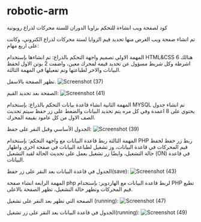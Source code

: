 # robotic-arm
كود لصفحة ويب انشاءة للتحكم بزاويا الدوران للستة محركات لذراع روبوتية

تم انشاء صفحة ويب الغرض منها تحديد قيم الزوايا لستة محركات لذراع الكتروني، وكانت على اربع مهام:

المهمة الاولى تصميم واجهة التحكم بالذراع:  تم انشاءها بإستخدام HTML&CSS  هنالك 6 اشرطة وكل شريط مسؤول عن تحديد قيمة لمحرك معين، واضفت 2 بوتن الاول لحفظ البيانات والاخر لطباعتها وتم تفعيلها في المهمة الثالثة.

تظهر الصفحة بالاسفل.
![Screenshot (37)](https://user-images.githubusercontent.com/80406362/123531190-1b71ff80-d70b-11eb-8b0c-304639027432.png)

الصفحة بعد تحديد القيم:
![Screenshot (41)](https://user-images.githubusercontent.com/80406362/123531268-dbf7e300-d70b-11eb-9218-870c14a87089.png)


المهمة الثانية انشاء قاعدة بيانات التحكم بالذراع: بإستخدام MYSQL تم انشاء جدول يحتوي على 8 اعمدة وفي كل مره يتم تحديد البيانات والضغط على زر حفظ سيتم تحديث الصف الاول من كل عامود بقيمة المحرك.

الجدول الأساسي وقبل النقر على حفظ:
![Screenshot (39)](https://user-images.githubusercontent.com/80406362/123531236-9cc99200-d70b-11eb-982b-51c839d057a8.png)


المهمة الثالثة ربط قاعدة البيانات مع واجهة التحكم: بإستخدام PHP ربط زر حفظ لحفظ قيم المحركات في قاعدة البيانات، وز تشغيل لطباعة البيانات في صفحة اخرى واظهار حالة التشغيل، وايضًا زر تشغيل يعمل على تحديث الحالة لقيد التشعيل (ON) في قاعدة البيانات.

الجدول في قاعدة البيانات بعد النقر على زر حفظ(save):
![Screenshot (43)](https://user-images.githubusercontent.com/80406362/123531299-0f3a7200-d70c-11eb-96fb-b5773080f392.png)


المهمة الرابعة انشاء صفحة php  لربط قاعدة البيانات مع الهاردوير: بإستخدام PHP تطبع قيم المحركات وتظهر حالة التشغيل، تظهر الصفحة بالاعلى.

الصفحة التي تظهر بعد النقر على تشغيل (running):
![Screenshot (47)](https://user-images.githubusercontent.com/80406362/123531327-4e68c300-d70c-11eb-818f-5dbbcd92055f.png)

الجدول في قاعدة البيانات بعد النقر على زر تشغيل(running):
![Screenshot (49)](https://user-images.githubusercontent.com/80406362/123531382-aa334c00-d70c-11eb-99ae-331544b0bd5a.png)

